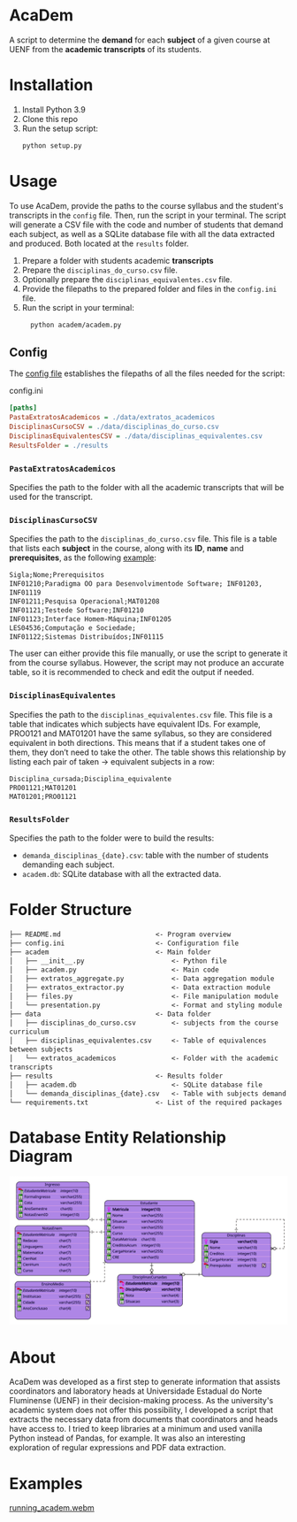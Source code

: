 # AcaDem
A script to determine the **demand** for each **subject** of a given course at UENF from the **academic transcripts** of its students.

# Installation 
1. Install Python 3.9
2. Clone this repo
3. Run the setup script:  
    ```bash
    python setup.py
    ```

# Usage 
To use AcaDem, provide the paths to the course syllabus and the student's transcripts in the `config` file. Then, run the script in your terminal. 
The script will generate a CSV file with the code and number of students that demand each subject, as well as a SQLite database file with all the data extracted and produced. Both located at the `results` folder. 

1. Prepare a folder with students academic **transcripts** 
2. Prepare the `disciplinas_do_curso.csv` file. 
3. Optionally prepare the `disciplinas_equivalentes.csv` file.
4. Provide the filepaths to the prepared folder and files in the `config.ini` file. 
5. Run the script in your terminal:   
    ```bash
      python academ/academ.py
    ```


## Config
The [config file](config.ini) establishes the filepaths of all the files needed for the script:

<p class="codeblock-label">config.ini</p>

```ini
[paths]
PastaExtratosAcademicos = ./data/extratos_academicos
DisciplinasCursoCSV = ./data/disciplinas_do_curso.csv 
DisciplinasEquivalentesCSV = ./data/disciplinas_equivalentes.csv
ResultsFolder = ./results
```


### `PastaExtratosAcademicos`
Specifies the path to the folder with all the academic transcripts that will be used for the transcript.

### `DisciplinasCursoCSV` 
Specifies the path to the `disciplinas_do_curso.csv` file. This file is a table that lists each **subject** in the course, along with its **ID**, **name** and **prerequisites**, as the following [example](data/disciplinas_do_curso.csv):
```csv
Sigla;Nome;Prerequisitos
INF01210;Paradigma OO para Desenvolvimentode Software; INF01203,  INF01119 
INF01211;Pesquisa Operacional;MAT01208
INF01121;Testede Software;INF01210
INF01123;Interface Homem-Máquina;INF01205
LES04536;Computação e Sociedade;
INF01122;Sistemas Distribuídos;INF01115
``` 
The user can either provide this file manually, or use the script to generate it from the course syllabus. However, the script may not produce an accurate table, so it is recommended to check and edit the output if needed. 


### `DisciplinasEquivalentes`
Specifies the path to the `disciplinas_equivalentes.csv` file. This file is a table that indicates which subjects have equivalent IDs. For example, PRO0121 and MAT01201 have the same syllabus, so they are considered equivalent in both directions. This means that if a student takes one of them, they don’t need to take the other. The table shows this relationship by listing each pair of taken -> equivalent subjects in a row:
```csv
Disciplina_cursada;Disciplina_equivalente
PRO01121;MAT01201
MAT01201;PRO01121
```

### `ResultsFolder`
Specifies the path to the folder were to build the results:
   - `demanda_disciplinas_{date}.csv`: table with the number of students demanding each subject. 
   - `academ.db`: SQLite database with all the extracted data. 

# Folder Structure
```
├── README.md                        <- Program overview 
├── config.ini                       <- Configuration file
├── academ                           <- Main folder
│   ├── __init__.py                      <- Python file 
│   ├── academ.py                        <- Main code
│   ├── extratos_aggregate.py            <- Data aggregation module
│   ├── extratos_extractor.py            <- Data extraction module
│   ├── files.py                         <- File manipulation module
│   └── presentation.py                  <- Format and styling module
├── data                             <- Data folder 
│   ├── disciplinas_do_curso.csv         <- subjects from the course curriculum
│   ├── disciplinas_equivalentes.csv     <- Table of equivalences between subjects
│   └── extratos_academicos              <- Folder with the academic transcripts
├── results                          <- Results folder 
│   ├── academ.db                        <- SQLite database file
│   └── demanda_disciplinas_{date}.csv   <- Table with subjects demand
└── requirements.txt                 <- List of the required packages  
```
# Database Entity Relationship Diagram
![ERD](docs/erd.png)

# About
AcaDem was developed as a first step to generate information that assists coordinators and laboratory heads at Universidade Estadual do Norte Fluminense (UENF) in their decision-making process. As the university's academic system does not offer this possibility, I developed a script that extracts the necessary data from documents that coordinators and heads have access to. I tried to keep libraries at a minimum and used vanilla Python instead of Pandas, for example. It was also an interesting exploration of regular expressions and PDF data extraction.

# Examples 
[running_academ.webm](https://user-images.githubusercontent.com/57596639/230776053-be19216a-366c-461e-bffd-22d1f4a2363c.webm)
